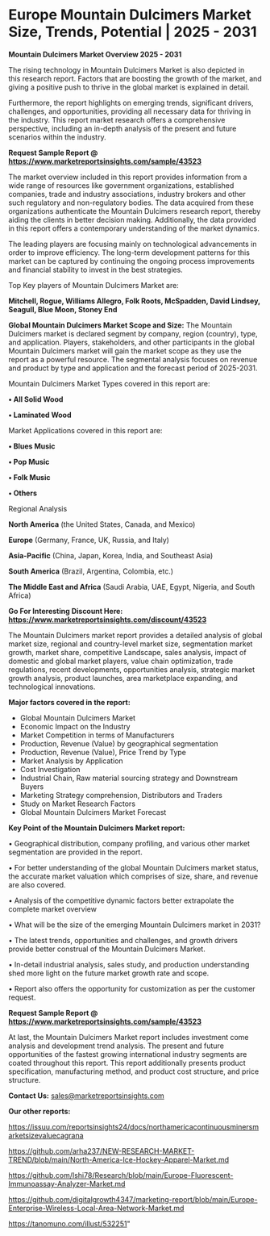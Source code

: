# Europe Mountain Dulcimers Market Size, Trends, Potential | 2025 - 2031

<Strong> Mountain Dulcimers Market Overview 2025 - 2031</strong>

The rising technology in Mountain Dulcimers Market is also depicted in this research report. Factors that are boosting the growth of the market, and giving a positive push to thrive in the global market is explained in detail.

Furthermore, the report highlights on emerging trends, significant drivers, challenges, and opportunities, providing all necessary data for thriving in the industry. This report market research offers a comprehensive perspective, including an in-depth analysis of the present and future scenarios within the industry.

<strong>Request Sample Report @ <a href=https://www.marketreportsinsights.com/sample/43523>https://www.marketreportsinsights.com/sample/43523</a></strong>

The market overview included in this report provides information from a wide range of resources like government organizations, established companies, trade and industry associations, industry brokers and other such regulatory and non-regulatory bodies. The data acquired from these organizations authenticate the Mountain Dulcimers research report, thereby aiding the clients in better decision making. Additionally, the data provided in this report offers a contemporary understanding of the market dynamics.

The leading players are focusing mainly on technological advancements in order to improve efficiency. The long-term development patterns for this market can be captured by continuing the ongoing process improvements and financial stability to invest in the best strategies.

Top Key players of Mountain Dulcimers Market are:

<strong>Mitchell, Rogue, Williams Allegro, Folk Roots, McSpadden, David Lindsey, Seagull, Blue Moon, Stoney End</strong>

<strong><b>Global Mountain Dulcimers Market Scope and Size:</b></strong>
The Mountain Dulcimers market is declared segment by company, region (country), type, and application. Players, stakeholders, and other participants in the global Mountain Dulcimers market will gain the market scope as they use the report as a powerful resource. The segmental analysis focuses on revenue and product by type and application and the forecast period of 2025-2031.

Mountain Dulcimers Market Types covered in this report are:

<strong>•  All Solid Wood

•  Laminated Wood</strong>

Market Applications covered in this report are:

<strong>•  Blues Music

•  Pop Music

•  Folk Music

•  Others</strong> 

Regional Analysis

<strong>North America</strong> (the United States, Canada, and Mexico)

<strong>Europe</strong> (Germany, France, UK, Russia, and Italy)

<strong>Asia-Pacific</strong> (China, Japan, Korea, India, and Southeast Asia)

<strong>South America</strong> (Brazil, Argentina, Colombia, etc.)

<strong>The Middle East and Africa</strong> (Saudi Arabia, UAE, Egypt, Nigeria, and South Africa)

<strong>Go For Interesting Discount Here: <a href=https://www.marketreportsinsights.com/discount/43523>https://www.marketreportsinsights.com/discount/43523</a></strong>

The Mountain Dulcimers market report provides a detailed analysis of global market size, regional and country-level market size, segmentation market growth, market share, competitive Landscape, sales analysis, impact of domestic and global market players, value chain optimization, trade regulations, recent developments, opportunities analysis, strategic market growth analysis, product launches, area marketplace expanding, and technological innovations.

<strong><b>Major factors covered in the report:</b></strong>
<ul>
  <li>Global Mountain Dulcimers Market </li>
  <li>Economic Impact on the Industry</li>
  <li>Market Competition in terms of Manufacturers</li>
  <li>Production, Revenue (Value) by geographical segmentation</li>
  <li>Production, Revenue (Value), Price Trend by Type</li>
  <li>Market Analysis by Application</li>
  <li>Cost Investigation</li>
  <li>Industrial Chain, Raw material sourcing strategy and Downstream Buyers</li>
  <li>Marketing Strategy comprehension, Distributors and Traders</li>
  <li>Study on Market Research Factors</li>
  <li>Global Mountain Dulcimers Market Forecast</li>
</ul>

<strong><b>Key Point of the Mountain Dulcimers Market report:</b></strong>

• Geographical distribution, company profiling, and various other market segmentation are provided in the report.

• For better understanding of the global Mountain Dulcimers market status, the accurate market valuation which comprises of size, share, and revenue are also covered.

• Analysis of the competitive dynamic factors better extrapolate the complete market overview

• What will be the size of the emerging Mountain Dulcimers market in 2031?

• The latest trends, opportunities and challenges, and growth drivers provide better construal of the Mountain Dulcimers Market.

• In-detail industrial analysis, sales study, and production understanding shed more light on the future market growth rate and scope.

• Report also offers the opportunity for customization as per the customer request.

<strong>Request Sample Report @ <a href=https://www.marketreportsinsights.com/sample/43523>https://www.marketreportsinsights.com/sample/43523</a></strong>

At last, the Mountain Dulcimers Market report includes investment come analysis and development trend analysis. The present and future opportunities of the fastest growing international industry segments are coated throughout this report. This report additionally presents product specification, manufacturing method, and product cost structure, and price structure.

<strong>Contact Us:</strong>
sales@marketreportsinsights.com

<strong>Our other reports:</strong>

<a href=https://issuu.com/reportsinsights24/docs/northamericacontinuousminersmarketsizevaluecagrana>https://issuu.com/reportsinsights24/docs/northamericacontinuousminersmarketsizevaluecagrana</a>

<a href=https://github.com/arha237/NEW-RESEARCH-MARKET-TREND/blob/main/North-America-Ice-Hockey-Apparel-Market.md>https://github.com/arha237/NEW-RESEARCH-MARKET-TREND/blob/main/North-America-Ice-Hockey-Apparel-Market.md</a>

<a href=https://github.com/Ishi78/Research/blob/main/Europe-Fluorescent-Immunoassay-Analyzer-Market.md>https://github.com/Ishi78/Research/blob/main/Europe-Fluorescent-Immunoassay-Analyzer-Market.md</a>

<a href=https://github.com/digitalgrowth4347/marketing-report/blob/main/Europe-Enterprise-Wireless-Local-Area-Network-Market.md>https://github.com/digitalgrowth4347/marketing-report/blob/main/Europe-Enterprise-Wireless-Local-Area-Network-Market.md</a>

<a href=https://tanomuno.com/illust/532251>https://tanomuno.com/illust/532251</a>"
